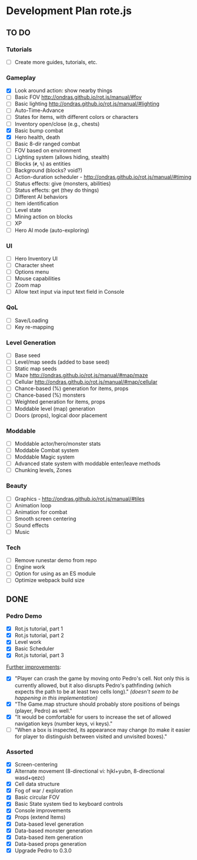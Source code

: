 # Development Plan rote.js

## TO DO

### Tutorials

- [ ] Create more guides, tutorials, etc.

### Gameplay

- [x] Look around action: show nearby things
- [ ] Basic FOV http://ondras.github.io/rot.js/manual/#fov
- [ ] Basic lighting http://ondras.github.io/rot.js/manual/#lighting
- [ ] Auto-Time-Advance
- [ ] States for items, with different colors or characters
- [ ] Inventory open/close (e.g., chests)
- [x] Basic bump combat
- [x] Hero health, death
- [ ] Basic 8-dir ranged combat
- [ ] FOV based on environment
- [ ] Lighting system (allows hiding, stealth)
- [ ] Blocks (`#`, `%`) as entities
- [ ] Background (blocks? void?)
- [ ] Action-duration scheduler - http://ondras.github.io/rot.js/manual/#timing
- [ ] Status effects: give (monsters, abilities)
- [ ] Status effects: get (they do things)
- [ ] Different AI behaviors
- [ ] Item identification
- [ ] Level state
- [ ] Mining action on blocks
- [ ] XP
- [ ] Hero AI mode (auto-exploring)

### UI

- [ ] Hero Inventory UI
- [ ] Character sheet
- [ ] Options menu
- [ ] Mouse capabilities
- [ ] Zoom map
- [ ] Allow text input via input text field in Console

### QoL

- [ ] Save/Loading
- [ ] Key re-mapping

### Level Generation

- [ ] Base seed
- [ ] Level/map seeds (added to base seed)
- [ ] Static map seeds
- [ ] Maze http://ondras.github.io/rot.js/manual/#map/maze
- [ ] Cellular http://ondras.github.io/rot.js/manual/#map/cellular
- [ ] Chance-based (%) generation for items, props
- [ ] Chance-based (%) monsters
- [ ] Weighted generation for items, props
- [ ] Moddable level (map) generation
- [ ] Doors (props), logical door placement

### Moddable

- [ ] Moddable actor/hero/monster stats
- [ ] Moddable Combat system
- [ ] Moddable Magic system
- [ ] Advanced state system with moddable enter/leave methods
- [ ] Chunking levels, Zones

### Beauty

- [ ] Graphics - http://ondras.github.io/rot.js/manual/#tiles
- [ ] Animation loop
- [ ] Animation for combat
- [ ] Smooth screen centering
- [ ] Sound effects
- [ ] Music

### Tech

- [ ] Remove runestar demo from repo
- [ ] Engine work
- [ ] Option for using as an ES module
- [ ] Optimize webpack build size

## DONE

### Pedro Demo

- [x] Rot.js tutorial, part 1
- [x] Rot.js tutorial, part 2
- [x] Level work
- [x] Basic Scheduler
- [x] Rot.js tutorial, part 3

[Further improvements](http://www.roguebasin.com/index.php?title=Rot.js_tutorial,_part_3):

- [x] "Player can crash the game by moving onto Pedro's cell. Not only this is currently allowed, but it also disrupts Pedro's pathfinding (which expects the path to be at least two cells long)." _(doesn't seem to be happening in this implementation)_
- [x] "The Game.map structure should probably store positions of beings (player, Pedro) as well."
- [x] "It would be comfortable for users to increase the set of allowed navigation keys (number keys, vi keys)."
- [ ] "When a box is inspected, its appearance may change (to make it easier for player to distinguish between visited and unvisited boxes)."

### Assorted

- [x] Screen-centering
- [x] Alternate movement (8-directional vi: hjkl+yubn, 8-directional wasd+qezc)
- [x] Cell data structure
- [x] Fog of war / exploration
- [x] Basic circular FOV
- [x] Basic State system tied to keyboard controls
- [x] Console improvements
- [x] Props (extend Items)
- [x] Data-based level generation
- [x] Data-based monster generation
- [x] Data-based item generation
- [x] Data-based props generation
- [x] Upgrade Pedro to 0.3.0
